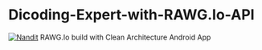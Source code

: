 # Dicoding-Expert-with-RAWG.Io-API
[![Nandit](https://circleci.com/gh/NandityaNuswatama/Dicoding-Expert-with-RAWG.Io-API.svg?style=svg)](https://circleci.com/gh/NandityaNuswatama/Dicoding-Expert-with-RAWG.Io-API)
RAWG.Io build with Clean Architecture Android App
